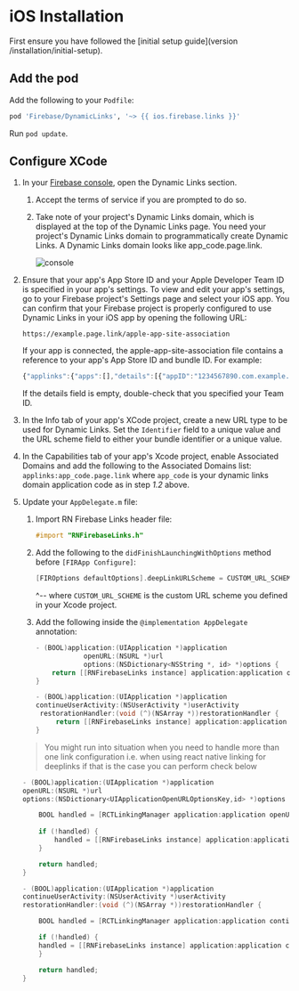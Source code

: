 # iOS Installation

First ensure you have followed the [initial setup guide](version /installation/initial-setup).

## Add the pod

Add the following to your `Podfile`:

```ruby
pod 'Firebase/DynamicLinks', '~> {{ ios.firebase.links }}'
```

Run `pod update`.

## Configure XCode

1. In your [Firebase console](https://console.firebase.google.com/), open the Dynamic Links section.
    1. Accept the terms of service if you are prompted to do so.
    2. Take note of your project's Dynamic Links domain, which is displayed at the top of the Dynamic Links page. You need your project's Dynamic Links domain to programmatically create Dynamic Links. A Dynamic Links domain looks like app_code.page.link.
    
        ![console](https://firebase.google.com/docs/dynamic-links/images/dynamic-links-domain.png)

2. Ensure that your app's App Store ID and your Apple Developer Team ID is specified in your app's settings. To view and edit your app's settings, go to your Firebase project's Settings page and select your iOS app.
   You can confirm that your Firebase project is properly configured to use Dynamic Links in your iOS app by opening the following URL:
   
   ```text
   https://example.page.link/apple-app-site-association
   ```
       
     If your app is connected, the apple-app-site-association file contains a reference to your app's App Store ID and bundle ID. For example:
       
   ```javascript
   {"applinks":{"apps":[],"details":[{"appID":"1234567890.com.example.ios","paths":["/*"]}]}}
   ```
       
     If the details field is empty, double-check that you specified your Team ID.
3. In the Info tab of your app's XCode project, create a new URL type to be used for Dynamic Links. Set the `Identifier` field to a unique value and the URL scheme field to either your bundle identifier or a unique value.

4. In the Capabilities tab of your app's Xcode project, enable Associated Domains and add the following to the Associated Domains list: `applinks:app_code.page.link` where `app_code` is your dynamic links domain application code as in step *1.2* above.

5. Update your `AppDelegate.m` file:
    1. Import RN Firebase Links header file:
    
        ```objectivec
        #import "RNFirebaseLinks.h"
        ```
        
    2. Add the following to the `didFinishLaunchingWithOptions` method before `[FIRApp Configure]`:

        ```objectivec
        [FIROptions defaultOptions].deepLinkURLScheme = CUSTOM_URL_SCHEME;
        ```

        ^-- where `CUSTOM_URL_SCHEME` is the custom URL scheme you defined in your Xcode project.
        
    3.  Add the following inside the `@implementation AppDelegate` annotation:
    
        ```objectivec
        - (BOOL)application:(UIApplication *)application
                    openURL:(NSURL *)url
                    options:(NSDictionary<NSString *, id> *)options {
            return [[RNFirebaseLinks instance] application:application openURL:url options:options];
        }

        - (BOOL)application:(UIApplication *)application
        continueUserActivity:(NSUserActivity *)userActivity
         restorationHandler:(void (^)(NSArray *))restorationHandler {
             return [[RNFirebaseLinks instance] application:application continueUserActivity:userActivity restorationHandler:restorationHandler];
        }
        ```

    > You might run into situation when you need to handle more than one link configuration
    > i.e. when using react native linking for deeplinks
    > if that is the case you can perform check below

    ```objectivec
    - (BOOL)application:(UIApplication *)application 
    openURL:(NSURL *)url 
    options:(NSDictionary<UIApplicationOpenURLOptionsKey,id> *)options {
    
        BOOL handled = [RCTLinkingManager application:application openURL:url sourceApplication:sourceApplication annotation:annotation];
        
        if (!handled) {
            handled = [[RNFirebaseLinks instance] application:application openURL:url options:options];
        } 

        return handled;
    }

    - (BOOL)application:(UIApplication *)application
    continueUserActivity:(NSUserActivity *)userActivity
    restorationHandler:(void (^)(NSArray *))restorationHandler {

        BOOL handled = [RCTLinkingManager application:application continueUserActivity:userActivity restorationHandler:restorationHandler];

        if (!handled) {
        handled = [[RNFirebaseLinks instance] application:application continueUserActivity:userActivity restorationHandler:restorationHandler];
        }

        return handled;
    }
    ```
        
    
